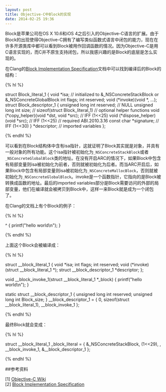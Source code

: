 ```yaml
---
layout: post
title: Objective-C中Block的实现
date: 2014-02-25 19:36
---
```

Block是苹果公司在OS X 10.6和iOS 4之后引入的Objective-C语言的扩展。由于Block的出现使得Objective-C拥有了编写类似函数式语言中闭包的能力，现在在许多开源类库中都可以看到Block被用作回调函数的情况。因为Objective-C是用C语言实现的，而C并不原生支持闭包，所以我感兴趣的是Block的底层是怎么实现的。
 
在Clang的[Block Implementation Specification](http://clang.llvm.org/docs/Block-ABI-Apple.html)文档中可以找到编译后的Block的结构：
 
{% hl %}
 
struct Block_literal_1 {
    void *isa; // initialized to &_NSConcreteStackBlock or &_NSConcreteGlobalBlock
    int flags;
    int reserved;
    void (*invoke)(void *, ...);
    struct Block_descriptor_1 {
    unsigned long int reserved;         // NULL
        unsigned long int size;         // sizeof(struct Block_literal_1)
        // optional helper functions
        void (*copy_helper)(void *dst, void *src);     // IFF (1<<25)
        void (*dispose_helper)(void *src);             // IFF (1<<25)
        // required ABI.2010.3.16
        const char *signature;                         // IFF (1<<30)
    } *descriptor;
    // imported variables
};
 
{% endhl %}
 
可以看到在Block结构体中含有isa指针，这就证明了Block其实就是对象，并具有一般对象的所有功能。这个isa指针被初始化为`_NSConcreteStackBlock`或者`_NSConcreteGlobalBlock`类的地址。在没有开启ARC的情况下，如果Block中包含有局部变量则isa被初始化为前者，否则就被初始化为后者。而当ARC开启后，如果Block中包含有局部变量则isa被初始化为`_NSConcreteMallocBlock`，否则就被初始化为`_NSConcreteGlobalBlock`。invoke是一个函数指针，它指向的是Block被转换成函数的地址。最后的imported variables部分是Block需要访问的外部的局部变量，他们在编译就会被拷贝到Block中，这样一来Block就是成为一个闭包了。
 
在Clang的文档上有个Block的例子：
 
{% hl %}
 
^ { printf("hello world\n"); }
 
{% endhl %}
 
上面这个Block会被编译成：
 
{% hl %}
 
struct __block_literal_1 {
    void *isa;
    int flags;
    int reserved;
    void (*invoke)(struct __block_literal_1 *);
    struct __block_descriptor_1 *descriptor;
};
 
void __block_invoke_1(struct __block_literal_1 *_block) {
    printf("hello world\n");
}
 
static struct __block_descriptor_1 {
    unsigned long int reserved;
    unsigned long int Block_size;
} __block_descriptor_1 = { 0, sizeof(struct __block_literal_1), __block_invoke_1 };
 
{% endhl %}
 
最终Block就会变成：
 
{% hl %}
 
struct __block_literal_1 _block_literal = {
     &_NSConcreteStackBlock,
     (1<<29), <uninitialized>,
     __block_invoke_1,
     &__block_descriptor_1
};
 
{% endhl %}

##参考资料

[1] [Objective-C Wiki](http://en.wikipedia.org/wiki/Objective-C)  
[2] [Block Implementation Specification](http://clang.llvm.org/docs/Block-ABI-Apple.html)